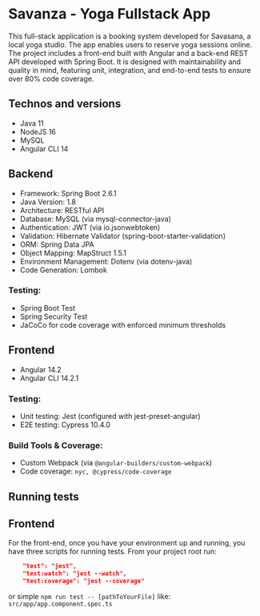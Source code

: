 # Savanza - Yoga Fullstack App

This full-stack application is a booking system developed for Savasana, a local yoga studio. The app enables users to reserve yoga sessions online. The project includes a front-end built with Angular and a back-end REST API developed with Spring Boot. It is designed with maintainability and quality in mind, featuring unit, integration, and end-to-end tests to ensure over 80% code coverage.

## Technos and versions

- Java 11
- NodeJS 16
- MySQL
- Angular CLI 14

## Backend

- Framework: Spring Boot 2.6.1
- Java Version: 1.8
- Architecture: RESTful API
- Database: MySQL (via mysql-connector-java)
- Authentication: JWT (via io.jsonwebtoken)
- Validation: Hibernate Validator (spring-boot-starter-validation)
- ORM: Spring Data JPA
- Object Mapping: MapStruct 1.5.1
- Environment Management: Dotenv (via dotenv-java)
- Code Generation: Lombok

### Testing:

- Spring Boot Test
- Spring Security Test
- JaCoCo for code coverage with enforced minimum thresholds

## Frontend

- Angular 14.2
- Angular CLI 14.2.1

### Testing:

- Unit testing: Jest (configured with jest-preset-angular)
- E2E testing: Cypress 10.4.0

### Build Tools & Coverage:

- Custom Webpack (via `@angular-builders/custom-webpack`)
- Code coverage: `nyc, @cypress/code-coverage`

## Running tests

## Frontend

For the front-end, once you have your environment up and running, you have three scripts for running tests. From your project root run:

```json
    "test": "jest",
    "test:watch": "jest --watch",
    "test:coverage": "jest --coverage"
```

or simple `npm run test -- [pathToYourFile]` like: `src/app/app.component.spec.ts`
